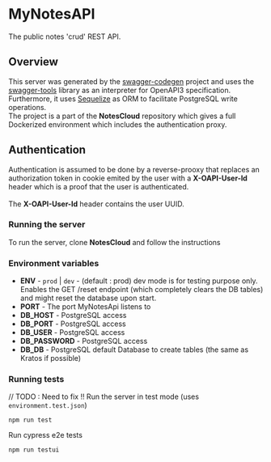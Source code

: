 # MyNotesAPI

The public notes 'crud' REST API.

## Overview

This server was generated by the [swagger-codegen](https://github.com/swagger-api/swagger-codegen) project and uses the [swagger-tools](https://github.com/apigee-127/swagger-tools) library as an interpreter for OpenAPI3 specification.<br>
Furthermore, it uses [Sequelize](https://sequelize.org/) as ORM to facilitate PostgreSQL write operations.<br>
The project is a part of the <b>NotesCloud</b> repository which gives a full Dockerized environment which includes the authentication proxy.

## Authentication

Authentication is assumed to be done by a reverse-prooxy that replaces an authorization token in cookie emited by the user with a <b>X-OAPI-User-Id</b> header which is a proof that the user is authenticated.
<br><br>
The <b>X-OAPI-User-Id</b> header contains the user UUID.

### Running the server

To run the server, clone <b>NotesCloud</b> and follow the instructions

### Environment variables

- **ENV** - `prod` | `dev` - (default : prod) dev mode is for testing purpose only. Enables the GET /reset endpoint (which completely clears the DB tables) and might reset the database upon start.
- **PORT** - The port MyNotesApi listens to
- **DB_HOST** - PostgreSQL access
- **DB_PORT** - PostgreSQL access
- **DB_USER** - PostgreSQL access
- **DB_PASSWORD** - PostgreSQL access
- **DB_DB** - PostgreSQL default Database to create tables (the same as Kratos if possible)

### Running tests

// TODO : Need to fix !!
Run the server in test mode (uses `environment.test.json`)

```
npm run test
```

Run cypress e2e tests

```
npm run testui
```
